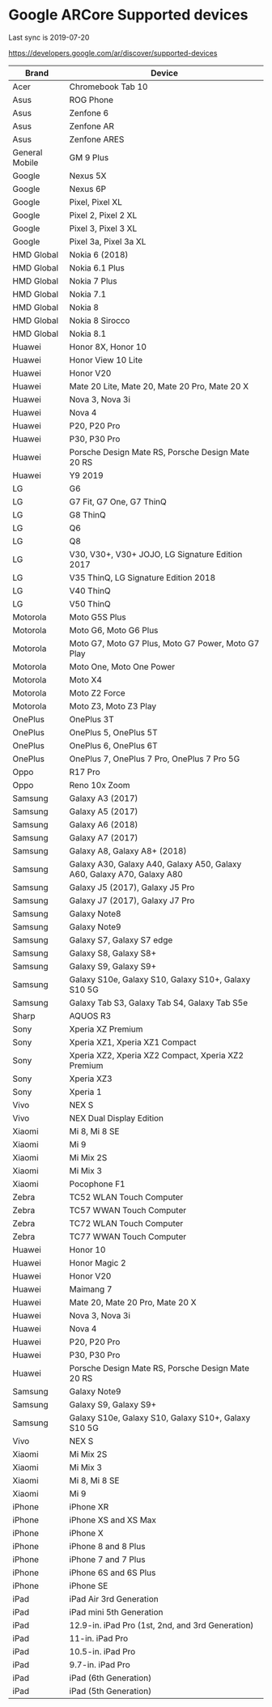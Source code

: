 # Google ARCore Supported devices
Last sync is 2019-07-20

https://developers.google.com/ar/discover/supported-devices

|Brand|Device|
|---|---|
|Acer|Chromebook Tab 10|
|Asus|ROG Phone|
|Asus|Zenfone 6|
|Asus|Zenfone AR|
|Asus|Zenfone ARES|
|General Mobile|GM 9 Plus|
|Google|Nexus 5X|
|Google|Nexus 6P|
|Google|Pixel, Pixel XL|
|Google|Pixel 2, Pixel 2 XL|
|Google|Pixel 3, Pixel 3 XL|
|Google|Pixel 3a, Pixel 3a XL|
|HMD Global|Nokia 6 (2018)|
|HMD Global|Nokia 6.1 Plus|
|HMD Global|Nokia 7 Plus|
|HMD Global|Nokia 7.1|
|HMD Global|Nokia 8|
|HMD Global|Nokia 8 Sirocco|
|HMD Global|Nokia 8.1|
|Huawei|Honor 8X, Honor 10|
|Huawei|Honor View 10 Lite|
|Huawei|Honor V20|
|Huawei|Mate 20 Lite, Mate 20, Mate 20 Pro, Mate 20 X|
|Huawei|Nova 3, Nova 3i|
|Huawei|Nova 4|
|Huawei|P20, P20 Pro|
|Huawei|P30, P30 Pro|
|Huawei|Porsche Design Mate RS, Porsche Design Mate 20 RS|
|Huawei|Y9 2019|
|LG|G6|
|LG|G7 Fit, G7 One, G7 ThinQ|
|LG|G8 ThinQ|
|LG|Q6|
|LG|Q8|
|LG|V30, V30+, V30+ JOJO,  LG Signature Edition 2017|
|LG|V35 ThinQ,  LG Signature Edition 2018|
|LG|V40 ThinQ|
|LG|V50 ThinQ|
|Motorola|Moto G5S Plus|
|Motorola|Moto G6, Moto G6 Plus|
|Motorola|Moto G7, Moto G7 Plus, Moto G7 Power, Moto G7 Play|
|Motorola|Moto One, Moto One Power|
|Motorola|Moto X4|
|Motorola|Moto Z2 Force|
|Motorola|Moto Z3, Moto Z3 Play|
|OnePlus|OnePlus 3T|
|OnePlus|OnePlus 5, OnePlus 5T|
|OnePlus|OnePlus 6, OnePlus 6T|
|OnePlus|OnePlus 7, OnePlus 7 Pro, OnePlus 7 Pro 5G|
|Oppo|R17 Pro|
|Oppo|Reno 10x Zoom|
|Samsung|Galaxy A3 (2017)|
|Samsung|Galaxy A5 (2017)|
|Samsung|Galaxy A6 (2018)|
|Samsung|Galaxy A7 (2017)|
|Samsung|Galaxy A8, Galaxy A8+ (2018)|
|Samsung|Galaxy A30, Galaxy A40, Galaxy A50, Galaxy A60, Galaxy A70, Galaxy A80|
|Samsung|Galaxy J5 (2017), Galaxy J5 Pro|
|Samsung|Galaxy J7 (2017), Galaxy J7 Pro|
|Samsung|Galaxy Note8|
|Samsung|Galaxy Note9|
|Samsung|Galaxy S7, Galaxy S7 edge|
|Samsung|Galaxy S8, Galaxy S8+|
|Samsung|Galaxy S9, Galaxy S9+|
|Samsung|Galaxy S10e, Galaxy S10, Galaxy S10+, Galaxy S10 5G|
|Samsung|Galaxy Tab S3, Galaxy Tab S4, Galaxy Tab S5e|
|Sharp|AQUOS R3|
|Sony|Xperia XZ Premium|
|Sony|Xperia XZ1, Xperia XZ1 Compact|
|Sony|Xperia XZ2, Xperia XZ2 Compact, Xperia XZ2 Premium|
|Sony|Xperia XZ3|
|Sony|Xperia 1|
|Vivo|NEX S|
|Vivo|NEX Dual Display Edition|
|Xiaomi|Mi 8, Mi 8 SE|
|Xiaomi|Mi 9|
|Xiaomi|Mi Mix 2S|
|Xiaomi|Mi Mix 3|
|Xiaomi|Pocophone F1|
|Zebra|TC52 WLAN Touch Computer|
|Zebra|TC57 WWAN Touch Computer|
|Zebra|TC72 WLAN Touch Computer|
|Zebra|TC77 WWAN Touch Computer|
|Huawei|Honor 10|
|Huawei|Honor Magic 2|
|Huawei|Honor V20|
|Huawei|Maimang 7|
|Huawei|Mate 20, Mate 20 Pro, Mate 20 X|
|Huawei|Nova 3, Nova 3i|
|Huawei|Nova 4|
|Huawei|P20, P20 Pro|
|Huawei|P30, P30 Pro|
|Huawei|Porsche Design Mate RS,  Porsche Design Mate 20 RS|
|Samsung|Galaxy Note9|
|Samsung|Galaxy S9, Galaxy S9+|
|Samsung|Galaxy S10e, Galaxy S10, Galaxy S10+, Galaxy S10 5G|
|Vivo|NEX S|
|Xiaomi|Mi Mix 2S|
|Xiaomi|Mi Mix 3|
|Xiaomi|Mi 8, Mi 8 SE|
|Xiaomi|Mi 9|
|iPhone|iPhone XR|
|iPhone|iPhone XS and XS Max|
|iPhone|iPhone X|
|iPhone|iPhone 8 and 8 Plus|
|iPhone|iPhone 7 and 7 Plus|
|iPhone|iPhone 6S and 6S Plus|
|iPhone|iPhone SE|
|iPad|iPad Air 3rd Generation|
|iPad|iPad mini 5th Generation|
|iPad|12.9-in. iPad Pro (1st, 2nd, and 3rd Generation)|
|iPad|11-in. iPad Pro|
|iPad|10.5-in. iPad Pro|
|iPad|9.7-in. iPad Pro|
|iPad|iPad (6th Generation)|
|iPad|iPad (5th Generation)|
